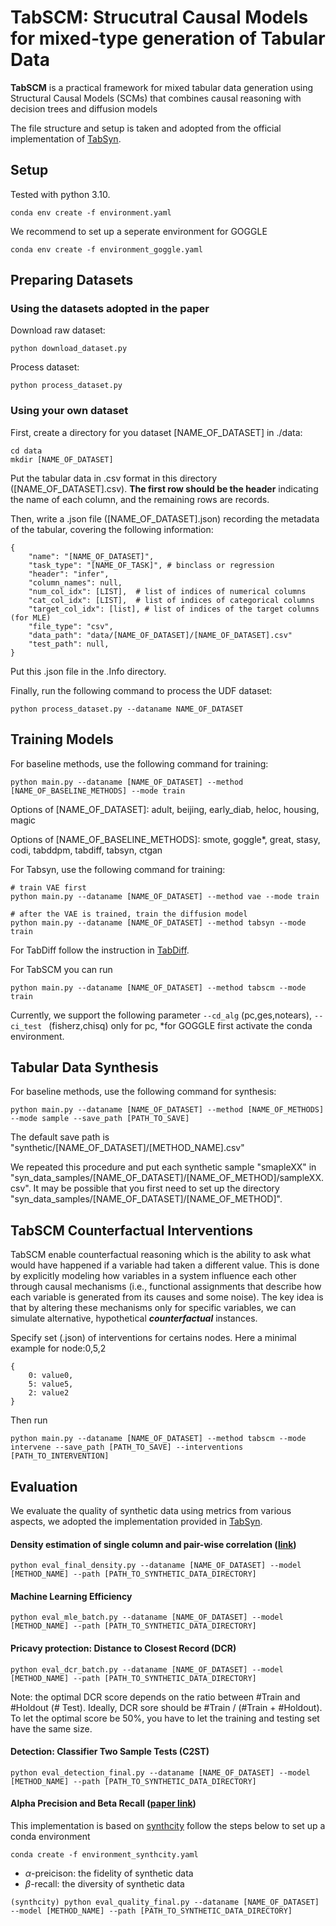 # TabSCM: Strucutral Causal Models for mixed-type generation of Tabular Data

**TabSCM** is a practical framework for mixed tabular data
generation using Structural Causal Models (SCMs) that
combines causal reasoning with decision trees and diffusion models

The file structure and setup is taken and adopted from the official implementation of [TabSyn](https://github.com/amazon-science/tabsyn).

## Setup
Tested with python 3.10.
```
conda env create -f environment.yaml
```

We recommend to set up a seperate environment for GOGGLE

```
conda env create -f environment_goggle.yaml
```

## Preparing Datasets

### Using the datasets adopted in the paper

Download raw dataset:

```
python download_dataset.py
```

Process dataset:

```
python process_dataset.py
```

### Using your own dataset

First, create a directory for you dataset [NAME_OF_DATASET] in ./data:
```
cd data
mkdir [NAME_OF_DATASET]
```

Put the tabular data in .csv format in this directory ([NAME_OF_DATASET].csv). **The first row should be the header** indicating the name of each column, and the remaining rows are records.

Then, write a .json file ([NAME_OF_DATASET].json) recording the metadata of the tabular, covering the following information:
```
{
    "name": "[NAME_OF_DATASET]",
    "task_type": "[NAME_OF_TASK]", # binclass or regression
    "header": "infer",
    "column_names": null,
    "num_col_idx": [LIST],  # list of indices of numerical columns
    "cat_col_idx": [LIST],  # list of indices of categorical columns
    "target_col_idx": [list], # list of indices of the target columns (for MLE)
    "file_type": "csv",
    "data_path": "data/[NAME_OF_DATASET]/[NAME_OF_DATASET].csv"
    "test_path": null,
}
```
Put this .json file in the .Info directory.

Finally, run the following command to process the UDF dataset:
```
python process_dataset.py --dataname NAME_OF_DATASET
```

## Training Models

For baseline methods, use the following command for training:

```
python main.py --dataname [NAME_OF_DATASET] --method [NAME_OF_BASELINE_METHODS] --mode train
```

Options of [NAME_OF_DATASET]: adult, beijing, early_diab, heloc, housing, magic

Options of [NAME_OF_BASELINE_METHODS]: smote, goggle*, great, stasy, codi, tabddpm, tabdiff, tabsyn, ctgan

For Tabsyn, use the following command for training:

```
# train VAE first
python main.py --dataname [NAME_OF_DATASET] --method vae --mode train

# after the VAE is trained, train the diffusion model
python main.py --dataname [NAME_OF_DATASET] --method tabsyn --mode train
```

For TabDiff follow the instruction in [TabDiff](https://github.com/MinkaiXu/TabDiff/tree/main).


For TabSCM you can run

```
python main.py --dataname [NAME_OF_DATASET] --method tabscm --mode train 
```

Currently, we support the following parameter ```--cd_alg``` (pc,ges,notears), ```--ci_test ``` (fisherz,chisq) only for pc, 
*for GOGGLE first activate the conda environment.


## Tabular Data Synthesis

For baseline methods, use the following command for synthesis:

```
python main.py --dataname [NAME_OF_DATASET] --method [NAME_OF_METHODS] --mode sample --save_path [PATH_TO_SAVE]
```

The default save path is "synthetic/[NAME_OF_DATASET]/[METHOD_NAME].csv"

We repeated this procedure and put each synthetic sample "smapleXX"  in "syn_data_samples/[NAME_OF_DATASET]/[NAME_OF_METHOD]/sampleXX.csv". It may be possible that you first need to set up the directory "syn_data_samples/[NAME_OF_DATASET]/[NAME_OF_METHOD]".

## TabSCM Counterfactual Interventions

TabSCM enable counterfactual reasoning which is the ability to ask what would have happened if a variable had taken a different value. This is done by explicitly modeling how variables in a system influence each other through causal mechanisms (i.e., functional assignments that describe how each variable is generated from its causes and some noise). The key idea is that by altering these mechanisms only for specific variables, we can simulate alternative, hypothetical ***counterfactual*** instances.

Specify set (.json) of interventions for certains nodes. Here a minimal example for node:0,5,2
```
{
    0: value0,
    5: value5,
    2: value2
}
```

Then run 

```
python main.py --dataname [NAME_OF_DATASET] --method tabscm --mode intervene --save_path [PATH_TO_SAVE] --interventions [PATH_TO_INTERVENTION]
```


## Evaluation
We evaluate the quality of synthetic data using metrics from various aspects, we adopted the implementation provided in [TabSyn](https://github.com/amazon-science/tabsyn/tree/main).

#### Density estimation of single column and pair-wise correlation ([link](https://docs.sdv.dev/sdmetrics/reports/quality-report/whats-included))

```
python eval_final_density.py --dataname [NAME_OF_DATASET] --model [METHOD_NAME] --path [PATH_TO_SYNTHETIC_DATA_DIRECTORY]
```


#### Machine Learning Efficiency

```
python eval_mle_batch.py --dataname [NAME_OF_DATASET] --model [METHOD_NAME] --path [PATH_TO_SYNTHETIC_DATA_DIRECTORY]
```

#### Pricavy protection: Distance to Closest Record (DCR)

```
python eval_dcr_batch.py --dataname [NAME_OF_DATASET] --model [METHOD_NAME] --path [PATH_TO_SYNTHETIC_DATA_DIRECTORY]
```

Note: the optimal DCR score depends on the ratio between #Train and #Holdout (# Test). Ideally, DCR sore should be #Train / (#Train + #Holdout). To let the optimal score be $50\%$, you have to let the training and testing set have the same size. 

#### Detection: Classifier Two Sample Tests (C2ST)

```
python eval_detection_final.py --dataname [NAME_OF_DATASET] --model [METHOD_NAME] --path [PATH_TO_SYNTHETIC_DATA_DIRECTORY]
```

#### Alpha Precision and Beta Recall ([paper link](https://arxiv.org/abs/2102.08921))

This implementation is based on [synthcity](https://github.com/vanderschaarlab/synthcity) follow the steps below to set up a conda environment

```
conda create -f environment_synthcity.yaml
```
- $\alpha$-preicison: the fidelity of synthetic data
- $\beta$-recall: the diversity of synthetic data

```
(synthcity) python eval_quality_final.py --dataname [NAME_OF_DATASET] --model [METHOD_NAME] --path [PATH_TO_SYNTHETIC_DATA_DIRECTORY]
```